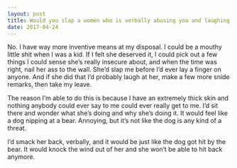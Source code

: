 ```yaml
---
layout: post
title: Would you slap a women who is verbally abusing you and laughing at you?
date: 2017-04-24
---
```


<p>No. I have way more inventive means at my disposal. I could be a mouthy little shit when I was a kid. If I felt she deserved it, I could pick out a few things I could sense she’s really insecure about, and when the time was right, nail her ass to the wall. She’d slap me before I’d ever lay a finger on anyone. And if she did that I’d probably laugh at her, make a few more snide remarks, then take my leave.</p><p>The reason I’m able to do this is because I have an extremely thick skin and nothing anybody could ever say to me could ever really get to me. I’d sit there and wonder what she’s doing and why she’s doing it. It would feel like a dog nipping at a bear. Annoying, but it’s not like the dog is any kind of a threat.</p><p>I’d smack her back, verbally, and it would be just like the dog got hit by the bear. It would knock the wind out of her and she won’t be able to hit back anymore.</p>
